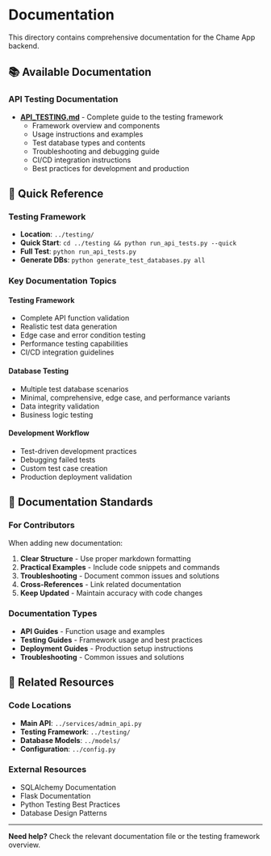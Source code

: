 # Documentation

This directory contains comprehensive documentation for the Chame App backend.

## 📚 Available Documentation

### API Testing Documentation
- **[API_TESTING.md](API_TESTING.md)** - Complete guide to the testing framework
  - Framework overview and components
  - Usage instructions and examples
  - Test database types and contents
  - Troubleshooting and debugging guide
  - CI/CD integration instructions
  - Best practices for development and production

## 📖 Quick Reference

### Testing Framework
- **Location**: `../testing/`
- **Quick Start**: `cd ../testing && python run_api_tests.py --quick`
- **Full Test**: `python run_api_tests.py`
- **Generate DBs**: `python generate_test_databases.py all`

### Key Documentation Topics

#### Testing Framework
- Complete API function validation
- Realistic test data generation
- Edge case and error condition testing
- Performance testing capabilities
- CI/CD integration guidelines

#### Database Testing
- Multiple test database scenarios
- Minimal, comprehensive, edge case, and performance variants
- Data integrity validation
- Business logic testing

#### Development Workflow
- Test-driven development practices
- Debugging failed tests
- Custom test case creation
- Production deployment validation

## 🎯 Documentation Standards

### For Contributors
When adding new documentation:

1. **Clear Structure** - Use proper markdown formatting
2. **Practical Examples** - Include code snippets and commands
3. **Troubleshooting** - Document common issues and solutions
4. **Cross-References** - Link related documentation
5. **Keep Updated** - Maintain accuracy with code changes

### Documentation Types
- **API Guides** - Function usage and examples
- **Testing Guides** - Framework usage and best practices
- **Deployment Guides** - Production setup instructions
- **Troubleshooting** - Common issues and solutions

## 🔗 Related Resources

### Code Locations
- **Main API**: `../services/admin_api.py`
- **Testing Framework**: `../testing/`
- **Database Models**: `../models/`
- **Configuration**: `../config.py`

### External Resources
- SQLAlchemy Documentation
- Flask Documentation  
- Python Testing Best Practices
- Database Design Patterns

---

**Need help?** Check the relevant documentation file or the testing framework overview.
